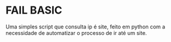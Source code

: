 # FAIL BASIC

Uma simples script que consulta ip é site, feito em python com a necessidade de automatizar o processo de ir até um site.
